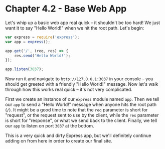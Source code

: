 # Chapter 4.2 - Base Web App

Let's whip up a basic web app real quick – it shouldn't be too hard! We just
want it to say "Hello World!" when we hit the root path. Let's begin:

```js
var express = require('express');
var app = express();

app.get('/', (req, res) => {
	res.send('Hello World!');
});

app.listen(3037);
```

Now run it and navigate to `http://127.0.0.1:3037` in your console – you should
get greeted with a friendly "Hello World!" message. Now let's walk through how
this works real quick – it's not very complicated.

First we create an instance of our `express` module named `app`. Then we tell
our `app` to send a "Hello World!" message when anyone hits the root path
(`/`). It might be a good time to note that the `req` parameter is short for
"request", or the request sent to use by the client, while the `res` parameter
is short for "response", or what we send back to the client. Finally, we tell
our `app` to listen on port `3037` at the bottom.

This is a very quick and dirty Express app, but we'll definitely continue
adding on from here in order to create our final site.
